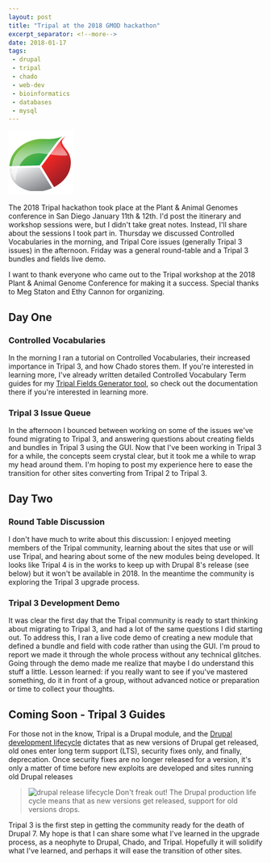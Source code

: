 ```yaml
---
layout: post
title: "Tripal at the 2018 GMOD hackathon"
excerpt_separator: <!--more-->
date: 2018-01-17
tags: 
 - drupal
 - tripal
 - chado
 - web-dev
 - bioinformatics
 - databases
 - mysql
---
```


![Tripal Logo](/assets/img/TripalLogo_dark.png)

The 2018 Tripal hackathon took place at the Plant & Animal Genomes conference in San Diego January 11th & 12th. I'd post the itinerary and workshop sessions were, but I didn't take great notes.  Instead, I'll share about the sessions I took part in. Thursday we discussed Controlled Vocabularies in the morning, and Tripal Core issues (generally Tripal 3 issues) in the afternoon.  Friday was a general round-table and a Tripal 3 bundles and fields live demo.

<!--more-->

I want to thank everyone who came out to the Tripal workshop at the 2018 Plant & Animal Genome Conference for making it a success.  Special thanks to Meg Staton and Ethy Cannon for organizing.  

## Day One
### Controlled Vocabularies

In the morning I ran a tutorial on Controlled Vocabularies, their increased importance in Tripal 3, and how Chado stores them.  If you're interested in learning more, I've already written detailed Controlled Vocabulary Term guides for my [Tripal Fields Generator tool](https://github.com/statonlab/fields_generator), so check out the documentation there if you're interested in learning more.

### Tripal 3 Issue Queue
In the afternoon I bounced between working on some of the issues we've found migrating to Tripal 3, and answering questions about creating fields and bundles in Tripal 3 using the GUI.  Now that I've been working in Tripal 3 for a while, the concepts seem crystal clear, but it took me a while to wrap my head around them.  I'm hoping to post my experience here to ease the transition for other sites converting from Tripal 2 to Tripal 3.

## Day Two
### Round Table Discussion
I don't have much to write about this discussion: I enjoyed meeting members of the Tripal community, learning about the sites that use or will use Tripal, and hearing about some of the new modules being developed. It looks like Tripal 4 is in the works to keep up with Drupal 8's release (see below) but it won't be available in 2018.  In the meantime the community is exploring the Tripal 3 upgrade process.


### Tripal 3 Development Demo
It was clear the first day that the Tripal community is ready to start thinking about migrating to Tripal 3, and had a lot of the same questions I did starting out. To address this, I ran a live code demo of creating a new module that defined a bundle and field with code rather than using the GUI.  I'm proud to report we made it through the whole process without any technical glitches.  Going through the demo made me realize that maybe I do understand this stuff a little.  Lesson learned: if you really want to see if you've mastered something, do it in front of a group, without advanced notice or preparation or time to collect your thoughts.


## Coming Soon - Tripal 3 Guides


  For those not in the know, Tripal is a Drupal module, and the [Drupal development lifecycle](https://www.drupal.org/core/release-cycle-overview) dictates that as new versions of Drupal get released, old ones enter long term support (LTS), security fixes only, and finally, deprecation.  Once security fixes are no longer released for a version, it's only a matter of time before new exploits are developed and sites running old Drupal releases 


>![drupal release lifecycle](https://www.drupal.org/files/release_schedule_caveat_0.jpg)
>Don't freak out!  The Drupal production life cycle means that as new versions get released, support for old versions drops.

Tripal 3 is the first step in getting the community ready for the death of Drupal 7.  My hope is that I can share some what I've learned in the upgrade process, as a neophyte to Drupal, Chado, and Tripal.  Hopefully it will solidify what I've learned, and perhaps it will ease the transition of other sites.